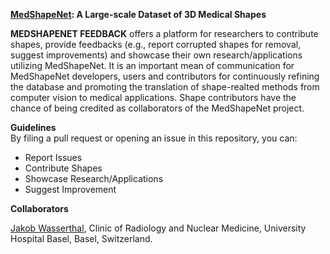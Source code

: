 **[MedShapeNet](https://medshapenet-ikim.streamlit.app/): A Large-scale Dataset of 3D Medical Shapes**


**MEDSHAPENET FEEDBACK** offers a platform for researchers to contribute shapes, provide feedbacks (e.g., report corrupted shapes for removal, suggest improvements) and showcase their own research/applications utilizing MedShapeNet. It is an important mean of communication for MedShapeNet developers, users and contributors for continuously refining the database and promoting the translation of shape-realted methods from computer vision to medical applications. Shape contributors have the chance of being credited as collaborators of the MedShapeNet project. 


**Guidelines**  <br>
By filing a pull request or opening an issue in this repository, you can:

<ul>
  <li>Report Issues</li>
  <li>Contribute Shapes</li>
  <li>Showcase Research/Applications</li>
  <li>Suggest Improvement</li>
</ul>



**Collaborators**

[Jakob Wasserthal](https://github.com/wasserth/TotalSegmentator),  Clinic of Radiology and Nuclear Medicine, University Hospital Basel, Basel, Switzerland. <br>
